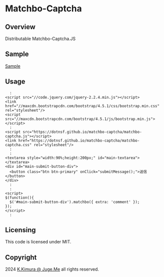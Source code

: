 # Matchbo-Captcha


## Overview

Distributable Matchbo-Captcha.JS


## Sample

[Sample](https://dotnsf.github.io/matchbo-captcha/)


## Usage

```
  :
<script src="//code.jquery.com/jquery-2.2.4.min.js"></script>
<link href="//maxcdn.bootstrapcdn.com/bootstrap/4.5.1/css/bootstrap.min.css" rel="stylesheet"/>
<script src="//maxcdn.bootstrapcdn.com/bootstrap/4.5.1/js/bootstrap.min.js"></script>
  :
<script src="https://dotnsf.github.io/matchbo-captcha/matchbo-captcha.js"></script>
<link href="https://dotnsf.github.io/matchbo-captcha/matchbo-captcha.css" rel="stylesheet"/>
  :
  :
<textarea style="width:90%;height:200px;" id="main-textarea"></textarea>
<div id="main-submit-button-div">
  <button class="btn btn-primary" onClick="submitMessage();">送信</button>
</div>
  :
  :
<script>
$(function(){
  $('#main-submit-button-div').matchbo({ extra: 'comment' });
});
</script>
  :
```


## Licensing

This code is licensed under MIT.


## Copyright

2024  [K.Kimura @ Juge.Me](https://github.com/dotnsf) all rights reserved.
